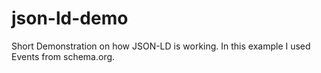 # json-ld-demo
Short Demonstration on how JSON-LD is working. In this example I used Events from schema.org.

